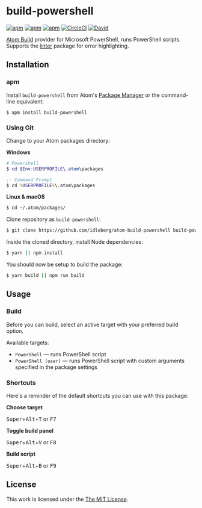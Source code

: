# build-powershell

[![apm](https://flat.badgen.net/apm/license/build-powershell)](https://atom.io/packages/build-powershell)
[![apm](https://flat.badgen.net/apm/v/build-powershell)](https://atom.io/packages/build-powershell)
[![apm](https://flat.badgen.net/apm/dl/build-powershell)](https://atom.io/packages/build-powershell)
[![CircleCI](https://flat.badgen.net/circleci/github/idleberg/atom-build-powershell)](https://circleci.com/gh/idleberg/atom-build-powershell)
[![David](https://flat.badgen.net/david/dev/idleberg/atom-build-powershell)](https://david-dm.org/idleberg/atom-build-powershell?type=dev)

[Atom Build](https://atombuild.github.io/) provider for Microsoft PowerShell, runs PowerShell scripts. Supports the [linter](https://atom.io/packages/linter) package for error highlighting.

## Installation

### apm

Install `build-powershell` from Atom's [Package Manager](http://flight-manual.atom.io/using-atom/sections/atom-packages/) or the command-line equivalent:

`$ apm install build-powershell`

### Using Git

Change to your Atom packages directory:

**Windows**

```powershell
# Powershell
$ cd $Env:USERPROFILE\.atom\packages
```

```cmd
:: Command Prompt
$ cd %USERPROFILE%\.atom\packages
```

**Linux & macOS**

```bash
$ cd ~/.atom/packages/
```

Clone repository as `build-powershell`:

```bash
$ git clone https://github.com/idleberg/atom-build-powershell build-powershell
```

Inside the cloned directory, install Node dependencies:

```bash
$ yarn || npm install
```

You should now be setup to build the package:

```bash
$ yarn build || npm run build
```

## Usage

### Build

Before you can build, select an active target with your preferred build option.

Available targets:

* `PowerShell` — runs PowerShell script
* `PowerShell (user)` — runs PowerShell script with custom arguments specified in the package settings

### Shortcuts

Here's a reminder of the default shortcuts you can use with this package:

**Choose target**

<kbd>Super</kbd>+<kbd>Alt</kbd>+<kbd>T</kbd> or <kbd>F7</kbd>

**Toggle build panel**

<kbd>Super</kbd>+<kbd>Alt</kbd>+<kbd>V</kbd> or <kbd>F8</kbd>

**Build script**

<kbd>Super</kbd>+<kbd>Alt</kbd>+<kbd>B</kbd> or <kbd>F9</kbd>

## License

This work is licensed under the [The MIT License](LICENSE).
